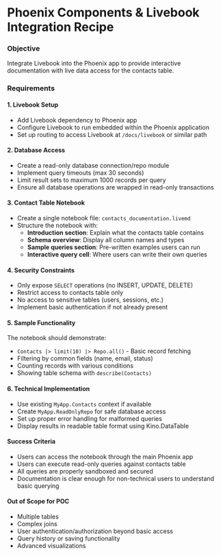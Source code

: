 # Phoenix Components & Livebook Integration Recipe


### Objective
Integrate Livebook into the Phoenix app to provide interactive documentation with live data access for the contacts table.

### Requirements

#### 1. Livebook Setup
- Add Livebook dependency to Phoenix app
- Configure Livebook to run embedded within the Phoenix application
- Set up routing to access Livebook at `/docs/livebook` or similar path

#### 2. Database Access
- Create a read-only database connection/repo module
- Implement query timeouts (max 30 seconds)
- Limit result sets to maximum 1000 records per query
- Ensure all database operations are wrapped in read-only transactions

#### 3. Contact Table Notebook
- Create a single notebook file: `contacts_documentation.livemd`
- Structure the notebook with:
  - **Introduction section**: Explain what the contacts table contains
  - **Schema overview**: Display all column names and types
  - **Sample queries section**: Pre-written examples users can run
  - **Interactive query cell**: Where users can write their own queries

#### 4. Security Constraints
- Only expose `SELECT` operations (no INSERT, UPDATE, DELETE)
- Restrict access to contacts table only
- No access to sensitive tables (users, sessions, etc.)
- Implement basic authentication if not already present

#### 5. Sample Functionality
The notebook should demonstrate:
- `Contacts |> limit(10) |> Repo.all()` - Basic record fetching
- Filtering by common fields (name, email, status)
- Counting records with various conditions
- Showing table schema with `describe(Contacts)`

#### 6. Technical Implementation
- Use existing `MyApp.Contacts` context if available
- Create `MyApp.ReadOnlyRepo` for safe database access
- Set up proper error handling for malformed queries
- Display results in readable table format using Kino.DataTable

#### Success Criteria
- Users can access the notebook through the main Phoenix app
- Users can execute read-only queries against contacts table
- All queries are properly sandboxed and secured
- Documentation is clear enough for non-technical users to understand basic querying

#### Out of Scope for POC
- Multiple tables
- Complex joins
- User authentication/authorization beyond basic access
- Query history or saving functionality
- Advanced visualizations
